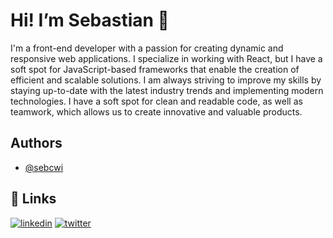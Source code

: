 # Hi! I’m Sebastian 👋

I'm a front-end developer with a passion for creating dynamic and responsive web applications. I specialize in working with React, but I have a soft spot for JavaScript-based frameworks that enable the creation of efficient and scalable solutions.
I am always striving to improve my skills by staying up-to-date with the latest industry trends and implementing modern technologies. I have a soft spot for clean and readable code, as well as teamwork, which allows us to create innovative and valuable products.
## Authors

- [@sebcwi](https://www.github.com/sebcwi)
## 🔗 Links
[![linkedin](https://img.shields.io/badge/linkedin-0A66C2?style=for-the-badge&logo=linkedin&logoColor=white)](https://www.linkedin.com/in/sebastian-cwirko/)    [![twitter](https://img.shields.io/badge/twitter-1DA1F2?style=for-the-badge&logo=twitter&logoColor=white)](https://twitter.com/)

